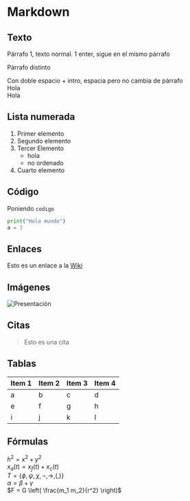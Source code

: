 # Markdown
## Texto

Párrafo 1, texto normal.
1 enter, sigue en el mismo párrafo

Párrafo distinto

Con doble espacio + intro, espacia pero no cambia de párrafo  
Hola  
Hola

## Lista numerada

1. Primer elemento
2. Segundo elemento
3. Tercer Elemento
    * hola
    * no ordenado
4. Cuarto elemento



## Código
Poniendo ``` codigo ```

```python
print("Hola mundo")
a = 3
```

## Enlaces

Esto es un enlace a la [Wiki](https://github.com/myTeachingURJC/2023-2024-LTAW/wiki/S1:-Lenguajes-de-marcado.-Markdown#metalenguajes)

## Imágenes

![Presentación](https://github.com/myTeachingURJC/2023-2024-LTAW/raw/main/S01/Portada/Portada.png)

## Citas

> Esto es una cita

## Tablas

| Item 1 | Item 2 | Item 3 | Item 4 |
|-|-|-|-
|a|b|c|d
|e|f|g|h
|i|j|k|l

## Fórmulas

$h^2 = x^2 + y^2$  
$x_a(t) = x_f(t) + x_c(t)$  
$T = \{\phi, \psi, \chi, \neg, \rightarrow, \left(, \right) \}$  
$\alpha=\beta + \gamma$  
$F = G \left( \frac{m_1 m_2}{r^2} \right)$  
















